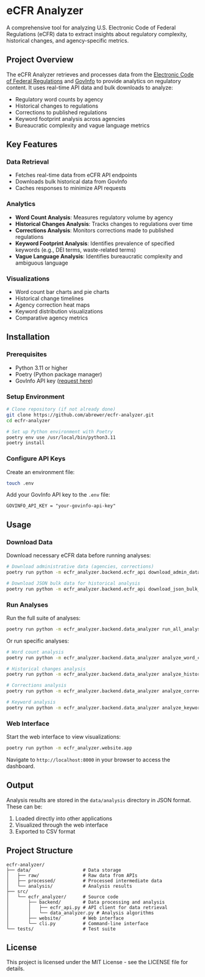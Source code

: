 # eCFR Analyzer

A comprehensive tool for analyzing U.S. Electronic Code of Federal Regulations (eCFR) data to extract insights about regulatory complexity, historical changes, and agency-specific metrics.

## Project Overview

The eCFR Analyzer retrieves and processes data from the [Electronic Code of Federal Regulations](https://www.ecfr.gov/) and [GovInfo](https://www.govinfo.gov/) to provide analytics on regulatory content. It uses real-time API data and bulk downloads to analyze:

- Regulatory word counts by agency
- Historical changes to regulations
- Corrections to published regulations
- Keyword footprint analysis across agencies
- Bureaucratic complexity and vague language metrics

## Key Features

### Data Retrieval
- Fetches real-time data from eCFR API endpoints
- Downloads bulk historical data from GovInfo
- Caches responses to minimize API requests

### Analytics
- **Word Count Analysis**: Measures regulatory volume by agency
- **Historical Changes Analysis**: Tracks changes to regulations over time
- **Corrections Analysis**: Monitors corrections made to published regulations
- **Keyword Footprint Analysis**: Identifies prevalence of specified keywords (e.g., DEI terms, waste-related terms)
- **Vague Language Analysis**: Identifies bureaucratic complexity and ambiguous language

### Visualizations
- Word count bar charts and pie charts
- Historical change timelines 
- Agency correction heat maps
- Keyword distribution visualizations
- Comparative agency metrics

## Installation

### Prerequisites
- Python 3.11 or higher
- Poetry (Python package manager)
- GovInfo API key ([request here](https://api.govinfo.gov/))

### Setup Environment

```bash
# Clone repository (if not already done)
git clone https://github.com/abrewer/ecfr-analyzer.git
cd ecfr-analyzer

# Set up Python environment with Poetry
poetry env use /usr/local/bin/python3.11
poetry install
```

### Configure API Keys

Create an environment file:

```bash
touch .env
```

Add your GovInfo API key to the `.env` file:

```
GOVINFO_API_KEY = "your-govinfo-api-key"
```

## Usage

### Download Data

Download necessary eCFR data before running analyses:

```bash
# Download administrative data (agencies, corrections)
poetry run python -m ecfr_analyzer.backend.ecfr_api download_admin_data

# Download JSON bulk data for historical analysis
poetry run python -m ecfr_analyzer.backend.ecfr_api download_json_bulk_data
```

### Run Analyses

Run the full suite of analyses:

```bash
poetry run python -m ecfr_analyzer.backend.data_analyzer run_all_analyses
```

Or run specific analyses:

```bash
# Word count analysis
poetry run python -m ecfr_analyzer.backend.data_analyzer analyze_word_count

# Historical changes analysis
poetry run python -m ecfr_analyzer.backend.data_analyzer analyze_historical_changes

# Corrections analysis
poetry run python -m ecfr_analyzer.backend.data_analyzer analyze_corrections

# Keyword analysis
poetry run python -m ecfr_analyzer.backend.data_analyzer analyze_keywords
```

### Web Interface

Start the web interface to view visualizations:

```bash
poetry run python -m ecfr_analyzer.website.app
```

Navigate to `http://localhost:8000` in your browser to access the dashboard.

## Output

Analysis results are stored in the `data/analysis` directory in JSON format. These can be:

1. Loaded directly into other applications
2. Visualized through the web interface
3. Exported to CSV format

## Project Structure

```
ecfr-analyzer/
├── data/                   # Data storage
│   ├── raw/                # Raw data from APIs
│   ├── processed/          # Processed intermediate data
│   └── analysis/           # Analysis results
├── src/
│   └── ecfr_analyzer/      # Source code
│       ├── backend/        # Data processing and analysis
│       │   ├── ecfr_api.py # API client for data retrieval
│       │   └── data_analyzer.py # Analysis algorithms
│       ├── website/        # Web interface
│       └── cli.py          # Command-line interface
└── tests/                  # Test suite
```

## License

This project is licensed under the MIT License - see the LICENSE file for details.
